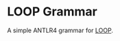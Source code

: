 # LOOP Grammar

A simple ANTLR4 grammar for [LOOP](https://en.wikipedia.org/wiki/LOOP_%28programming_language).  
